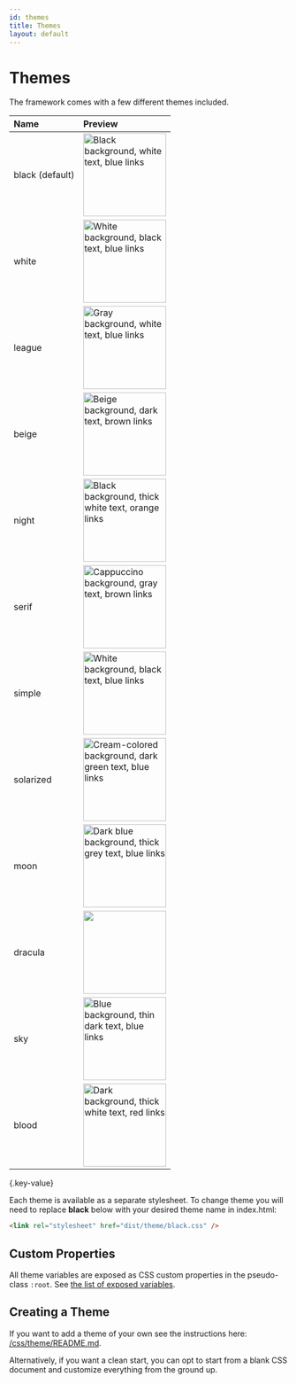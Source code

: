 ```yaml
---
id: themes
title: Themes
layout: default
---
```


# Themes

The framework comes with a few different themes included.

| Name            | Preview                                                                                                                            |
| :-------------- | :--------------------------------------------------------------------------------------------------------------------------------- |
| black (default) | <img src="/images/docs/themes/black.png" width="150" height="150" alt="Black background, white text, blue links">                  |
| white           | <img src="/images/docs/themes/white.png" width="150" height="150" alt="White background, black text, blue links">                  |
| league          | <img src="/images/docs/themes/league.png" width="150" height="150" alt="Gray background, white text, blue links">                  |
| beige           | <img src="/images/docs/themes/beige.png" width="150" height="150" alt="Beige background, dark text, brown links">                  |
| night           | <img src="/images/docs/themes/night.png" width="150" height="150" alt="Black background, thick white text, orange links">          |
| serif           | <img src="/images/docs/themes/serif.png" width="150" height="150" alt="Cappuccino background, gray text, brown links">             |
| simple          | <img src="/images/docs/themes/simple.png" width="150" height="150" alt="White background, black text, blue links">                 |
| solarized       | <img src="/images/docs/themes/solarized.png" width="150" height="150" alt="Cream-colored background, dark green text, blue links"> |
| moon            | <img src="/images/docs/themes/moon.png" width="150" height="150" alt="Dark blue background, thick grey text, blue links">          |
| dracula         | <img src="/images/docs/themes/dracula.png" width="150" height="150">                                                               |
| sky             | <img src="/images/docs/themes/sky.png" width="150" height="150" alt="Blue background, thin dark text, blue links">                 |
| blood           | <img src="/images/docs/themes/blood.png" width="150" height="150" alt="Dark background, thick white text, red links">              |

{.key-value}

Each theme is available as a separate stylesheet. To change theme you will need to replace **black** below with your desired theme name in index.html:

```html
<link rel="stylesheet" href="dist/theme/black.css" />
```

## Custom Properties

All theme variables are exposed as CSS custom properties in the pseudo-class `:root`. See [the list of exposed variables](https://github.com/hakimel/reveal.js/blob/master/css/theme/template/exposer.scss).

## Creating a Theme

If you want to add a theme of your own see the instructions here: [/css/theme/README.md](https://github.com/hakimel/reveal.js/blob/master/css/theme/README.md).

Alternatively, if you want a clean start, you can opt to start from a blank CSS document and customize everything from the ground up.
